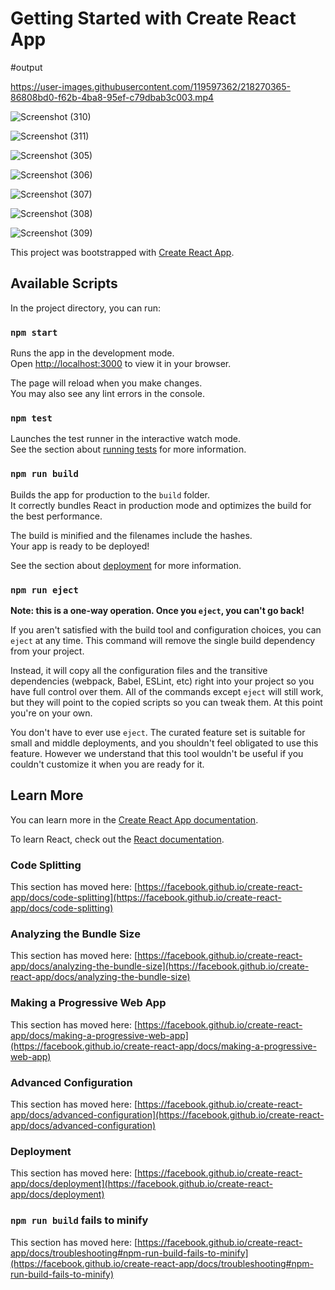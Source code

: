 # Getting Started with Create React App
#output

https://user-images.githubusercontent.com/119597362/218270365-86808bd0-f62b-4ba8-95ef-c79dbab3c003.mp4

![Screenshot (310)](https://user-images.githubusercontent.com/119597362/218270388-0c0559ce-05b8-4227-b2df-b0dd0dc6ee4e.png)

![Screenshot (311)](https://user-images.githubusercontent.com/119597362/218270403-e080a089-e9a3-41e6-b6aa-3732493a07f9.png)

![Screenshot (305)](https://user-images.githubusercontent.com/119597362/218270413-f68f6af7-e7f9-4871-9005-16d118d8006c.png)

![Screenshot (306)](https://user-images.githubusercontent.com/119597362/218270472-900347fc-0573-4b57-9463-5d6d740949eb.png)

![Screenshot (307)](https://user-images.githubusercontent.com/119597362/218270475-9271af3d-ea92-44ad-9f45-d496a8264279.png)

![Screenshot (308)](https://user-images.githubusercontent.com/119597362/218270483-0dad0768-9bb1-4b29-bec0-3e6217bf6928.png)

![Screenshot (309)](https://user-images.githubusercontent.com/119597362/218270488-16872db9-fa6e-411e-952d-8715d9bbd043.png)

This project was bootstrapped with [Create React App](https://github.com/facebook/create-react-app).

## Available Scripts

In the project directory, you can run:

### `npm start`

Runs the app in the development mode.\
Open [http://localhost:3000](http://localhost:3000) to view it in your browser.

The page will reload when you make changes.\
You may also see any lint errors in the console.

### `npm test`

Launches the test runner in the interactive watch mode.\
See the section about [running tests](https://facebook.github.io/create-react-app/docs/running-tests) for more information.

### `npm run build`

Builds the app for production to the `build` folder.\
It correctly bundles React in production mode and optimizes the build for the best performance.

The build is minified and the filenames include the hashes.\
Your app is ready to be deployed!

See the section about [deployment](https://facebook.github.io/create-react-app/docs/deployment) for more information.

### `npm run eject`

**Note: this is a one-way operation. Once you `eject`, you can't go back!**

If you aren't satisfied with the build tool and configuration choices, you can `eject` at any time. This command will remove the single build dependency from your project.

Instead, it will copy all the configuration files and the transitive dependencies (webpack, Babel, ESLint, etc) right into your project so you have full control over them. All of the commands except `eject` will still work, but they will point to the copied scripts so you can tweak them. At this point you're on your own.

You don't have to ever use `eject`. The curated feature set is suitable for small and middle deployments, and you shouldn't feel obligated to use this feature. However we understand that this tool wouldn't be useful if you couldn't customize it when you are ready for it.

## Learn More

You can learn more in the [Create React App documentation](https://facebook.github.io/create-react-app/docs/getting-started).

To learn React, check out the [React documentation](https://reactjs.org/).

### Code Splitting

This section has moved here: [https://facebook.github.io/create-react-app/docs/code-splitting](https://facebook.github.io/create-react-app/docs/code-splitting)

### Analyzing the Bundle Size

This section has moved here: [https://facebook.github.io/create-react-app/docs/analyzing-the-bundle-size](https://facebook.github.io/create-react-app/docs/analyzing-the-bundle-size)

### Making a Progressive Web App

This section has moved here: [https://facebook.github.io/create-react-app/docs/making-a-progressive-web-app](https://facebook.github.io/create-react-app/docs/making-a-progressive-web-app)

### Advanced Configuration

This section has moved here: [https://facebook.github.io/create-react-app/docs/advanced-configuration](https://facebook.github.io/create-react-app/docs/advanced-configuration)

### Deployment

This section has moved here: [https://facebook.github.io/create-react-app/docs/deployment](https://facebook.github.io/create-react-app/docs/deployment)

### `npm run build` fails to minify

This section has moved here: [https://facebook.github.io/create-react-app/docs/troubleshooting#npm-run-build-fails-to-minify](https://facebook.github.io/create-react-app/docs/troubleshooting#npm-run-build-fails-to-minify)
